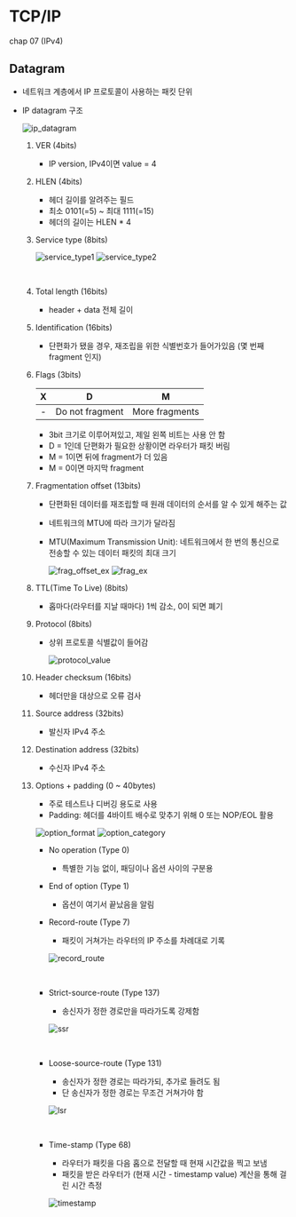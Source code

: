 # TCP/IP
chap 07 (IPv4)

## Datagram
- 네트워크 계층에서 IP 프로토콜이 사용하는 패킷 단위

- IP datagram 구조

    ![ip_datagram](./src/ip_datagram.png)

    1. VER (4bits)
        - IP version, IPv4이면 value = 4    

    2. HLEN (4bits)
        - 헤더 길이를 알려주는 필드
        - 최소 0101(=5) ~ 최대 1111(=15)
        - 헤더의 길이는 HLEN * 4

    3. Service type (8bits)

        ![service_type1](./src/service_type.png)
        ![service_type2](./src/service_type2.png)
    <br>

    4. Total length (16bits)
        - header + data 전체 길이

    5. Identification (16bits)
        - 단편화가 됐을 경우, 재조립을 위한 식별번호가 들어가있음 (몇 번째 fragment 인지)

    6. Flags (3bits)

          | X | D               | M              |
          |:-:|:---------------:|:--------------:|
          | - | Do not fragment | More fragments |

        - 3bit 크기로 이루어져있고, 제일 왼쪽 비트는 사용 안 함
        - D = 1인데 단편화가 필요한 상황이면 라우터가 패킷 버림
        - M = 1이면 뒤에 fragment가 더 있음
        - M = 0이면 마지막 fragment
    

    7. Fragmentation offset (13bits)
        - 단편화된 데이터를 재조립할 때 원래 데이터의 순서를 알 수 있게 해주는 값
        - 네트워크의 MTU에 따라 크기가 달라짐
        - MTU(Maximum Transmission Unit): 네트워크에서 한 번의 통신으로 전송할 수 있는 데이터 패킷의 최대 크기

            ![frag_offset_ex](./src/frag_offset.png)
            ![frag_ex](./src/frag_ex.png)

    
    8. TTL(Time To Live) (8bits)
        - 홉마다(라우터를 지날 때마다) 1씩 감소, 0이 되면 폐기
    
    9. Protocol (8bits)
        - 상위 프로토콜 식별값이 들어감

            ![protocol_value](./src/protocol_val.png)

    10. Header checksum (16bits)
        - 헤더만을 대상으로 오류 검사

    11. Source address (32bits)
        - 발신자 IPv4 주소

    12. Destination address (32bits)
        - 수신자 IPv4 주소
    
    13. Options + padding (0 ~ 40bytes)
        - 주로 테스트나 디버깅 용도로 사용
        - Padding: 헤더를 4바이트 배수로 맞추기 위해 0 또는 NOP/EOL 활용


        ![option_format](./src/option_format.png)
        ![option_category](./src/opt_cate.png)


        - No operation (Type 0)
            - 특별한 기능 없이, 패딩이나 옵션 사이의 구분용
        
        - End of option (Type 1)
            - 옵션이 여기서 끝났음을 알림

        - Record-route (Type 7)
            - 패킷이 거쳐가는 라우터의 IP 주소를 차례대로 기록
        
            ![record_route](./src/record_route.png)

            <br>

        - Strict-source-route (Type 137)
            - 송신자가 정한 경로만을 따라가도록 강제함

            ![ssr](./src/ssr.png)

            <br>
            
        - Loose-source-route (Type 131)
            - 송신자가 정한 경로는 따라가되, 추가로 들려도 됨
            - 단 송신자가 정한 경로는 무조건 거쳐가야 함

            ![lsr](./src/lsr.png)

            <br>

        - Time-stamp (Type 68)
            - 라우터가 패킷을 다음 홉으로 전달할 때 현재 시간값을 찍고 보냄
            - 패킷을 받은 라우터가 (현재 시간 - timestamp value) 계산을 통해 걸린 시간 측정

            ![timestamp](./src/timestamp.png)

            <br>